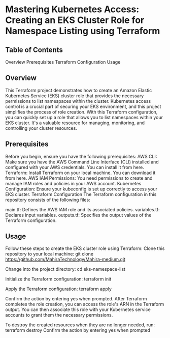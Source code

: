 #                                                       Mastering Kubernetes Access: Creating an EKS Cluster Role for Namespace Listing using Terraform

##  Table of Contents
Overview
Prerequisites
Terraform Configuration
Usage

## Overview
This Terraform project demonstrates how to create an Amazon Elastic Kubernetes Service (EKS) cluster role that provides the necessary permissions to list namespaces within the cluster. Kubernetes access control is a crucial part of securing your EKS environment, and this project simplifies the process of role creation.
With this Terraform configuration, you can quickly set up a role that allows you to list namespaces within your EKS cluster. It's a valuable resource for managing, monitoring, and controlling your cluster resources.

## Prerequisites
Before you begin, ensure you have the following prerequisites:
AWS CLI: Make sure you have the AWS Command Line Interface (CLI) installed and configured with your AWS credentials. You can install it from here.
Terraform: Install Terraform on your local machine. You can download it from here.
AWS IAM Permissions: You need permissions to create and manage IAM roles and policies in your AWS account.
Kubernetes Configuration: Ensure your kubeconfig is set up correctly to access your EKS cluster.
Terraform Configuration
The Terraform configuration in this repository consists of the following files:

main.tf: Defines the AWS IAM role and its associated policies.
variables.tf: Declares input variables.
outputs.tf: Specifies the output values of the Terraform configuration.

## Usage
Follow these steps to create the EKS cluster role using Terraform:
Clone this repository to your local machine:
git clone https://github.com/MahiraTechnology/Mahira-medium.git

Change into the project directory:
cd eks-namespace-list

Initialize the Terraform configuration:
terraform init

Apply the Terraform configuration:
terraform apply

Confirm the action by entering yes when prompted.
After Terraform completes the role creation, you can access the role's ARN in the Terraform output. You can then associate this role with your Kubernetes service accounts to grant them the necessary permissions.

To destroy the created resources when they are no longer needed, run:
terraform destroy
Confirm the action by entering yes when prompted